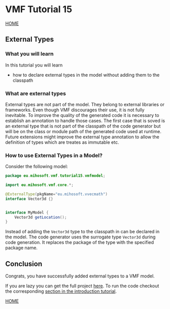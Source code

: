 # VMF Tutorial 15

[HOME](https://github.com/miho/VMF-Tutorials/blob/master/README.md)

## External Types

### What you will learn

In this tutorial you will learn

- how to declare external types in the model without adding them to the classpath


### What are external types

External types are not part of the model. They belong to external libraries or frameworks.
Even though VMF discourages their use, it is not fully inevitable. To improve the quality of
the generated code it is necessary to establish an annotation to handle those cases. The first
case that is soved is an external type that is not part of the classpath of the code generator
but will be on the class or module path of the generated code used at runtime. Future extensions
might improve the external type annotation to allow the definition of types which are treates as
immutable etc.

### How to use External Types in a Model?

Consider the following model:

```java
package eu.mihosoft.vmf.tutorial15.vmfmodel;

import eu.mihosoft.vmf.core.*;

@ExternalType(pkgName="eu.mihosoft.vvecmath")
interface Vector3d {}


interface MyModel {
    Vector3d getLocation();
}
```

Instead of adding the `Vector3d` type to the classpath in can be declared in the model. The code generator uses the 
surrogate type `Vector3d` during code generation. It replaces the package of the type with the specified package name.

## Conclusion

Congrats, you have successfully added external types to a VMF model.

If you are lazy you can get the full project [here](https://github.com/miho/VMF-Tutorials/tree/master/VMF-Tutorial-15). To run the code checkout the corresponding [section in the introduction tutorial](https://github.com/miho/VMF-Tutorials/blob/master/VMF-Tutorial-01/README.md#running-the-tutorial).


[HOME](https://github.com/miho/VMF-Tutorials/blob/master/README.md)




